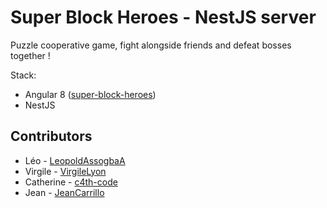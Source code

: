 # Super Block Heroes - NestJS server

Puzzle cooperative game, fight alongside friends and defeat bosses together !

Stack:

- Angular 8 ([super-block-heroes](https://github.com/JeanCarrillo/super-block-heroes))
- NestJS

## Contributors

- Léo - [LeopoldAssogbaA](https://github.com/LeopoldAssogbaA)
- Virgile - [VirgileLyon](https://github.com/VirgileLyon)
- Catherine - [c4th-code](https://github.com/c4th-code)
- Jean - [JeanCarrillo](https://github.com/JeanCarrillo)
